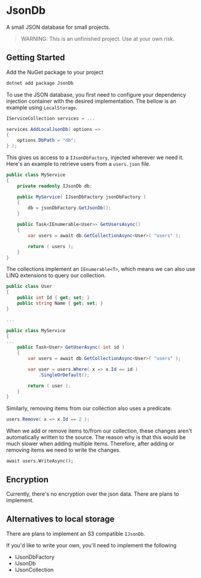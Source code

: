 # JsonDb

A small JSON database for small projects.

> WARNING: This is an unfinished project. Use at your own risk.

## Getting Started

Add the NuGet package to your project

```bash
dotnet add package JsonDb
```

To use the JSON database, you first need to configure your dependency injection container with the desired implementation. The bellow is an example using `LocalStorage`.

```csharp
IServiceCollection services = ...

services.AddLocalJsonDb( options =>
{
    options.DbPath = "db";
} );
```

This gives us access to a `IJsonDbFactory`, injected wherever we need it. Here's an example to retrieve users from a `users.json` file.

```csharp
public class MyService
{
    private readonly IJsonDb db;

    public MyService( IJsonDbFactory jsonDbFactory )
    {
        db = jsonDbFactory.GetJsonDb();
    }

    public Task<IEnumerable<User>> GetUsersAsync()
    {
        var users = await db.GetCollectionAsync<User>( "users" );

        return ( users );
    }
}
```

The collections implement an `IEnumerable<T>`, which means we can also use LINQ extensions to query our collection.

```csharp
public class User
{
    public int Id { get; set; }
    public string Name { get; set; }
}

...

public class MyService
{
...
    public Task<User> GetUserAsync( int id )
    {
        var users = await db.GetCollectionAsync<User>( "users" );

        var user = users.Where( x => x.Id == id )
            .SingleOrDefault();

        return ( user );
    }
}
```

Similarly, removing items from our collection also uses a predicate.

```csharp
users.Remove( x => x.Id == 2 );
```

When we add or remove items to/from our collection, these changes aren't automatically written to the source. The reason why is that this would be much slower when adding multiple items. Therefore, after adding or removing items we need to write the changes.

```cshar
await users.WriteAsync();
```

## Encryption

Currently, there's no encryption over the json data. There are plans to implement.

## Alternatives to local storage

There are plans to implement an S3 compatible `IJsonDb`.

If you'd like to write your own, you'll need to implement the following

- IJsonDbFactory
- IJsonDb
- IJsonCollection<T>
